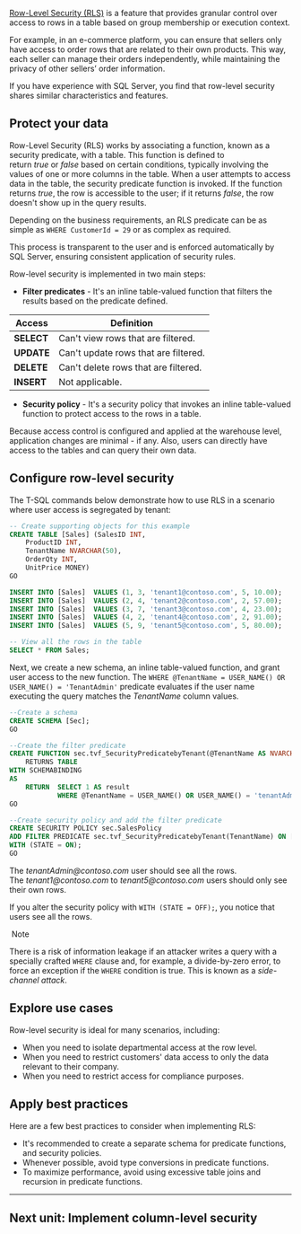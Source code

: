 
[Row-Level Security (RLS)](https://learn.microsoft.com/en-us/fabric/data-warehouse/row-level-security) is a feature that provides granular control over access to rows in a table based on group membership or execution context.

For example, in an e-commerce platform, you can ensure that sellers only have access to order rows that are related to their own products. This way, each seller can manage their orders independently, while maintaining the privacy of other sellers’ order information.

If you have experience with SQL Server, you find that row-level security shares similar characteristics and features.

## Protect your data

Row-Level Security (RLS) works by associating a function, known as a security predicate, with a table. This function is defined to return _true_ or _false_ based on certain conditions, typically involving the values of one or more columns in the table. When a user attempts to access data in the table, the security predicate function is invoked. If the function returns _true_, the row is accessible to the user; if it returns _false_, the row doesn't show up in the query results.

Depending on the business requirements, an RLS predicate can be as simple as `WHERE CustomerId = 29` or as complex as required.

This process is transparent to the user and is enforced automatically by SQL Server, ensuring consistent application of security rules.

Row-level security is implemented in two main steps:

- **Filter predicates** - It's an inline table-valued function that filters the results based on the predicate defined.

| Access     | Definition                           |
| ---------- | ------------------------------------ |
| **SELECT** | Can't view rows that are filtered.   |
| **UPDATE** | Can't update rows that are filtered. |
| **DELETE** | Can't delete rows that are filtered. |
| **INSERT** | Not applicable.                      |

- **Security policy** - It's a security policy that invokes an inline table-valued function to protect access to the rows in a table.   

Because access control is configured and applied at the warehouse level, application changes are minimal - if any. Also, users can directly have access to the tables and can query their own data.

## Configure row-level security

The T-SQL commands below demonstrate how to use RLS in a scenario where user access is segregated by tenant:

```sql
-- Create supporting objects for this example
CREATE TABLE [Sales] (SalesID INT, 
    ProductID INT, 
    TenantName NVARCHAR(50), 
    OrderQty INT, 
    UnitPrice MONEY)
GO

INSERT INTO [Sales]  VALUES (1, 3, 'tenant1@contoso.com', 5, 10.00);
INSERT INTO [Sales]  VALUES (2, 4, 'tenant2@contoso.com', 2, 57.00);
INSERT INTO [Sales]  VALUES (3, 7, 'tenant3@contoso.com', 4, 23.00);
INSERT INTO [Sales]  VALUES (4, 2, 'tenant4@contoso.com', 2, 91.00);
INSERT INTO [Sales]  VALUES (5, 9, 'tenant5@contoso.com', 5, 80.00);

-- View all the rows in the table  
SELECT * FROM Sales;
```

Next, we create a new schema, an inline table-valued function, and grant user access to the new function. The `WHERE @TenantName = USER_NAME() OR USER_NAME() = 'TenantAdmin'` predicate evaluates if the user name executing the query matches the _TenantName_ column values.

```sql
--Create a schema
CREATE SCHEMA [Sec];  
GO  

--Create the filter predicate
CREATE FUNCTION sec.tvf_SecurityPredicatebyTenant(@TenantName AS NVARCHAR(10))  
    RETURNS TABLE  
WITH SCHEMABINDING  
AS  
    RETURN	SELECT 1 AS result
			WHERE @TenantName = USER_NAME() OR USER_NAME() = 'tenantAdmin@contoso.com';  
GO

--Create security policy and add the filter predicate
CREATE SECURITY POLICY sec.SalesPolicy  
ADD FILTER PREDICATE sec.tvf_SecurityPredicatebyTenant(TenantName) ON [dbo].[Sales]
WITH (STATE = ON);  
GO
```

The _tenantAdmin@contoso.com_ user should see all the rows. The _tenant1@contoso.com_ to _tenant5@contoso.com_ users should only see their own rows.

If you alter the security policy with `WITH (STATE = OFF);`, you notice that users see all the rows.

 Note

There is a risk of information leakage if an attacker writes a query with a specially crafted `WHERE` clause and, for example, a divide-by-zero error, to force an exception if the `WHERE` condition is true. This is known as a _side-channel attack_.

## Explore use cases

Row-level security is ideal for many scenarios, including:

- When you need to isolate departmental access at the row level.
- When you need to restrict customers' data access to only the data relevant to their company.
- When you need to restrict access for compliance purposes.

## Apply best practices

Here are a few best practices to consider when implementing RLS:

- It's recommended to create a separate schema for predicate functions, and security policies.
- Whenever possible, avoid type conversions in predicate functions.
- To maximize performance, avoid using excessive table joins and recursion in predicate functions.

---

## Next unit: Implement column-level security